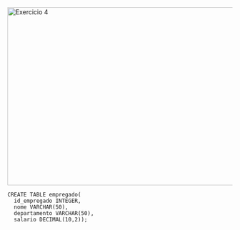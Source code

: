 <img src="https://github.com/gabsdnker/Entra21/blob/07ada571ae314da002cfdd8072e6d2aff5d4e6b9/Banco%20de%20Dados/SQL/Exerc%C3%ADcios/Imagens/exercicio1sql.png" alt="Exercicio 4" width="600" height="400">
    
    CREATE TABLE empregado(
      id_empregado INTEGER,
      nome VARCHAR(50),
      departamento VARCHAR(50),
      salario DECIMAL(10,2));
